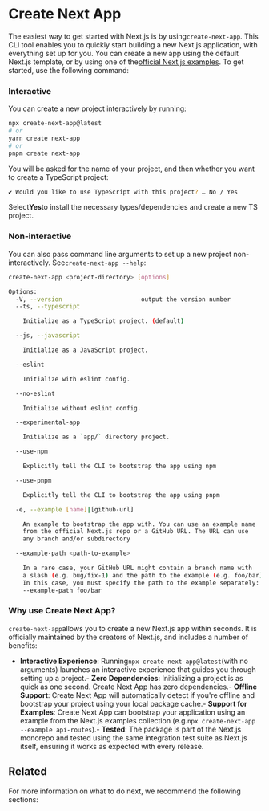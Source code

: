 # Create Next App

The easiest way to get started with Next.js is by using`create-next-app`. This CLI tool enables you to quickly start building a new Next.js application, with everything set up for you. You can create a new app using the default Next.js template, or by using one of the[official Next.js examples](https://github.com/vercel/next.js/tree/canary/examples). To get started, use the following command:

### Interactive

You can create a new project interactively by running:

```bash
npx create-next-app@latest
# or
yarn create next-app
# or
pnpm create next-app

```

You will be asked for the name of your project, and then whether you want to
create a TypeScript project:

```bash
✔ Would you like to use TypeScript with this project? … No / Yes

```

Select**Yes**to install the necessary types/dependencies and create a new TS project.

### Non-interactive

You can also pass command line arguments to set up a new project
non-interactively. See`create-next-app --help`:

```bash
create-next-app <project-directory> [options]

Options:
  -V, --version                      output the version number
  --ts, --typescript

    Initialize as a TypeScript project. (default)

  --js, --javascript

    Initialize as a JavaScript project.

  --eslint

    Initialize with eslint config.

  --no-eslint

    Initialize without eslint config.

  --experimental-app

    Initialize as a `app/` directory project.

  --use-npm

    Explicitly tell the CLI to bootstrap the app using npm

  --use-pnpm

    Explicitly tell the CLI to bootstrap the app using pnpm

  -e, --example [name]|[github-url]

    An example to bootstrap the app with. You can use an example name
    from the official Next.js repo or a GitHub URL. The URL can use
    any branch and/or subdirectory

  --example-path <path-to-example>

    In a rare case, your GitHub URL might contain a branch name with
    a slash (e.g. bug/fix-1) and the path to the example (e.g. foo/bar).
    In this case, you must specify the path to the example separately:
    --example-path foo/bar

```

### Why use Create Next App?

`create-next-app`allows you to create a new Next.js app within seconds. It is officially maintained by the creators of Next.js, and includes a number of benefits:

- **Interactive Experience**: Running`npx create-next-app@latest`(with no arguments) launches an interactive experience that guides you through setting up a project.- **Zero Dependencies**: Initializing a project is as quick as one second. Create Next App has zero dependencies.- **Offline Support**: Create Next App will automatically detect if you're offline and bootstrap your project using your local package cache.- **Support for Examples**: Create Next App can bootstrap your application using an example from the Next.js examples collection (e.g.`npx create-next-app --example api-routes`).- **Tested**: The package is part of the Next.js monorepo and tested using the same integration test suite as Next.js itself, ensuring it works as expected with every release.

## Related

For more information on what to do next, we recommend the following sections:






